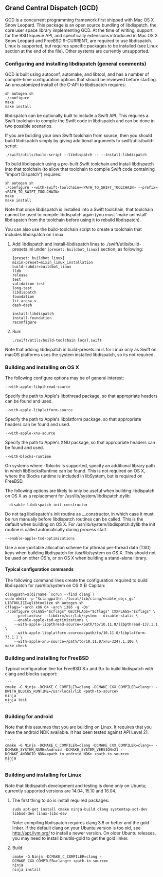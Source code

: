 ## Grand Central Dispatch (GCD)

GCD is a concurrent programming framework first shipped with Mac OS X Snow
Leopard.  This package is an open source bundling of libdispatch, the core
user space library implementing GCD.  At the time of writing, support for
the BSD kqueue API, and specifically extensions introduced in Mac OS X Snow
Leopard and FreeBSD 9-CURRENT, are required to use libdispatch.  Linux is
supported, but requires specific packages to be installed (see Linux
section at the end of the file). Other systems are currently unsupported.

### Configuring and installing libdispatch (general comments)

GCD is built using autoconf, automake, and libtool, and has a number of
compile-time configuration options that should be reviewed before starting.
An uncustomized install of the C-API to libdispatch requires:

	sh autogen.sh
	./configure
	make
	make install

libdispatch can be optionally built to include a Swift API. This requires a
Swift toolchain to compile the Swift code in libdispatch and can be done
in two possible scenarios.

If you are building your own Swift toolchain from source, then you should build
libdispatch simply by giving additional arguments to swift/utils/build-script:

    ./swift/utils/build-script --libdispatch -- --install-libdispatch

To build libdispatch using a pre-built Swift toolchain and install libdispatch
into that toolchain (to allow that toolchain to compile Swift code containing
"import Dispatch") requires:

    sh autogen.sh
	./configure --with-swift-toolchain=<PATH_TO_SWIFT_TOOLCHAIN> --prefix=<PATH_TO_SWIFT_TOOLCHAIN>
	make
	make install

Note that once libdispatch is installed into a Swift toolchain, that
toolchain cannot be used to compile libdispatch again (you must 'make uninstall'
libdispatch from the toolchain before using it to rebuild libdispatch).

You can also use the build-toolchain script to create a toolchain
that includes libdispatch on Linux:

1. Add libdispatch and install-libdispatch lines to ./swift/utils/build-presets.ini under `[preset: buildbot_linux]` section, as following:

    ```
    [preset: buildbot_linux]
    mixin-preset=mixin_linux_installation
    build-subdir=buildbot_linux
    lldb
    release
    test
    validation-test
    long-test
    libdispatch
    foundation
    lit-args=-v
    dash-dash

    install-libdispatch
    install-foundation
    reconfigure
    ```

2. Run:

    ```
    ./swift/utils/build-toolchain local.swift
    ```

Note that adding libdispatch in build-presets.ini is for Linux only as Swift on macOS platforms uses the system installed libdispatch, so its not required.

### Building and installing on OS X

The following configure options may be of general interest:

`--with-apple-libpthread-source`

Specify the path to Apple's libpthread package, so that appropriate headers
	can be found and used.

`--with-apple-libplatform-source`

Specify the path to Apple's libplatform package, so that appropriate headers
	can be found and used.

`--with-apple-xnu-source`

Specify the path to Apple's XNU package, so that appropriate headers can be
	found and used.

`--with-blocks-runtime`

On systems where -fblocks is supported, specify an additional library path in which libBlocksRuntime can be found. This is not required on OS X, where the Blocks runtime is included in libSystem, but is required on FreeBSD.

The following options are likely to only be useful when building libdispatch on
OS X as a replacement for /usr/lib/system/libdispatch.dylib:

`--disable-libdispatch-init-constructor`

Do not tag libdispatch's init routine as __constructor, in which case it must be run manually before libdispatch routines can be called. This is the default when building on OS X. For /usr/lib/system/libdispatch.dylib the init routine is called automatically during process start.

`--enable-apple-tsd-optimizations`

Use a non-portable allocation scheme for pthread per-thread data (TSD) keys when building libdispatch for /usr/lib/system on OS X.  This should not be used on other OS's, or on OS X when building a stand-alone library.

#### Typical configuration commands

The following command lines create the configuration required to build
libdispatch for /usr/lib/system on OS X El Capitan:

	clangpath=$(dirname `xcrun --find clang`)
	sudo mkdir -p "$clangpath/../local/lib/clang/enable_objc_gc"
	LIBTOOLIZE=glibtoolize sh autogen.sh
	cflags='-arch x86_64 -arch i386 -g -Os'
	./configure CFLAGS="$cflags" OBJCFLAGS="$cflags" CXXFLAGS="$cflags" \
		--prefix=/usr --libdir=/usr/lib/system --disable-static \
		--enable-apple-tsd-optimizations \
		--with-apple-libpthread-source=/path/to/10.11.0/libpthread-137.1.1 \
		--with-apple-libplatform-source=/path/to/10.11.0/libplatform-73.1.1 \
		--with-apple-xnu-source=/path/to/10.11.0/xnu-3247.1.106 \
	make check

### Building and installing for FreeBSD

Typical configuration line for FreeBSD 8.x and 9.x to build libdispatch with
clang and blocks support:

    ```
    cmake -G Ninja -DCMAKE_C_COMPILER=clang -DCMAKE_CXX_COMPILER=clang++ -DWITH_BLOCKS_RUNTIME=/usr/local/lib <path-to-source>
    ninja
    ninja test
    ```

### Building for android

Note that this assumes that you are building on Linux.  It requires that you
have the android NDK available.  It has been tested against API Level 21.

    ```
    cmake -G Ninja -DCMAKE_C_COMPILER=clang -DCMAKE_CXX_COMPILER=clang++ -DCMAKE_SYSTEM_NAME=Android -DCMAKE_SYSTEM_VERSION=21 -DCMAKE_ANDROID_NDK=<path to android NDK> <path-to-source>
    ninja
    ```

### Building and installing for Linux

Note that libdispatch development and testing is done only
on Ubuntu; currently supported versions are 14.04, 15.10 and 16.04.

1. The first thing to do is install required packages:

    `sudo apt-get install cmake ninja-build clang systemtap-sdt-dev libbsd-dev linux-libc-dev`

    Note: compiling libdispatch requires clang 3.8 or better and
the gold linker. If the default clang on your Ubuntu version is
too old, see http://apt.llvm.org/ to install a newer version.
On older Ubuntu releases, you may need to install binutils-gold
to get the gold linker.

2. Build

    ```
    cmake -G Ninja -DCMAKE_C_COMPILER=clang -DCMAKE_CXX_COMPILER=clang++ <path-to-source>
    ninja
    ninja install
    ```

